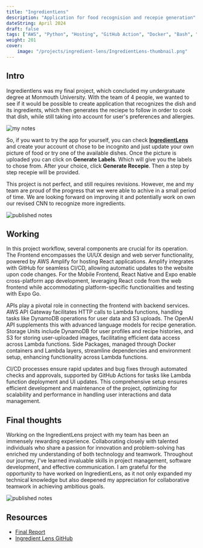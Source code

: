```yaml
---
title: "IngredientLens"
description: "Application for food recognision and recepie generation"
dateString: April 2024
draft: false
tags: ["AWS", "Python", "Hosting", "GitHub Action", "Docker", "Bash", "TypeScript", "Next.JS"]
weight: 201
cover:
    image: "/projects/ingredient-lens/IngredientLens-thumbnail.png"
---
```


## Intro
Ingredientlens was my final project, which concluded my undergratuate degree at Monmouth University. With the team of 4 people, we wanted to see if it would be possible to create application that recognizes the dish and its ingredients, which then generates the reciepe to follow in order to cook that dish, while still taking into account for user's preferences and allergies.

![my notes](/projects/ingredient-lens/ingredientLens.png
)

So, if you want to try the app for yourself, you can check [**IngredientLens**](https://ingredientlens.net) and create your account ot chose to be incognito and just update your own picture of food or try one of the available dishes. Once the picture is uploaded you can click on **Generate Labels**. Which will give you the labels to chose from. After your choice, click **Generate Recepie**. Then a step by step recepie will be provided.

This project is not perfect, and still requires revisions. However, me and my team are proud of the progress that we were able to achive in a small period of time. We are looking forward on improving it and potentially work on own our revised CNN to recognize more ingredients.


![published notes](/projects/ingredient-lens/ingredientLens-diagram.png)

## Working
In this project workflow, several components are crucial for its operation. The Frontend encompasses the UI/UX design and web server functionality, powered by AWS Amplify for hosting React applications. Amplify integrates with GitHub for seamless CI/CD, allowing automatic updates to the website upon code changes. For the Mobile Frontend, React Native and Expo enable cross-platform app development, leveraging React code from the web frontend while accommodating platform-specific functionalities and testing with Expo Go.

APIs play a pivotal role in connecting the frontend with backend services. AWS API Gateway facilitates HTTP calls to Lambda functions, handling tasks like DynamoDB operations for user data and S3 uploads. The OpenAI API supplements this with advanced language models for recipe generation. Storage Units include DynamoDB for user profiles and recipe histories, and S3 for storing user-uploaded images, facilitating efficient data access across Lambda functions. Side Packages, managed through Docker containers and Lambda layers, streamline dependencies and environment setup, enhancing functionality across Lambda functions.

CI/CD processes ensure rapid updates and bug fixes through automated checks and approvals, supported by GitHub Actions for tasks like Lambda function deployment and UI updates. This comprehensive setup ensures efficient development and maintenance of the project, optimizing for scalability and performance in handling user interactions and data management.

## Final thoughts
Working on the IngredientLens project with my team has been an immensely rewarding experience. Collaborating closely with talented individuals who share a passion for innovation and problem-solving has enriched my understanding of both technology and teamwork. Throughout our journey, I've learned invaluable skills in project management, software development, and effective communication. I am grateful for the opportunity to have worked on IngredientLens, as it not only expanded my technical knowledge but also deepened my appreciation for collaborative teamwork in achieving ambitious goals.

![published notes](/projects/ingredient-lens/ingredientLens-team.png)


## Resources
- [Final Report](/projects/ingredient-lens/final-report.pdf)
- [Ingredient Lens GitHub](https://github.com/BezboDima/IngredientLens)